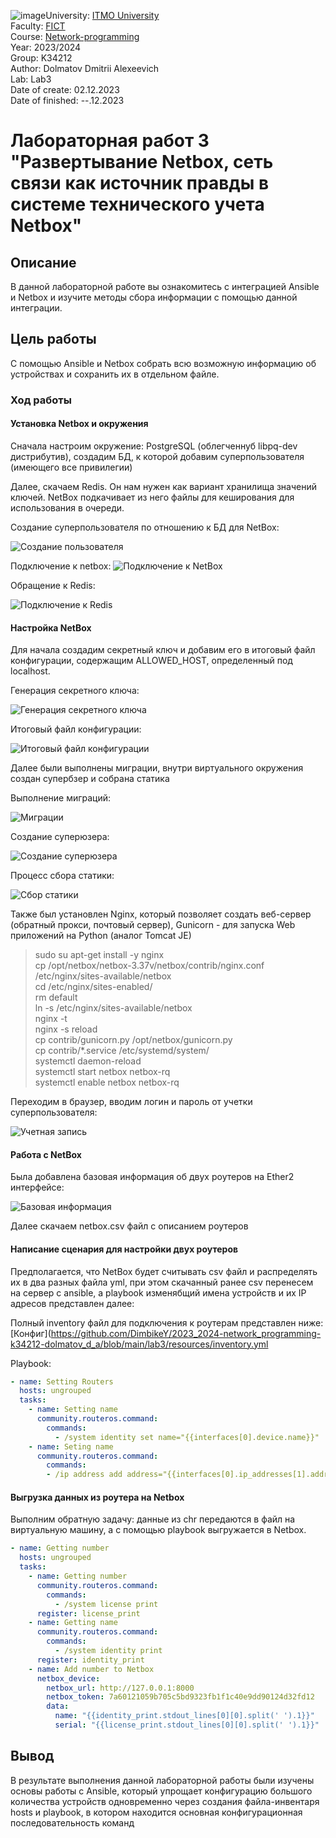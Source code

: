 ![image](https://github.com/DimbikeY/2023_2024-network_programming-k34212-dolmatov_d_a/assets/57844480/dbb83eb3-598b-413e-92b7-8c0045605bdf)University: [ITMO University](https://itmo.ru/ru/)  
Faculty: [FICT](https://fict.itmo.ru)  
Course: [Network-programming](https://itmo-ict-faculty.github.io/network-programming/)   
Year: 2023/2024  
Group: K34212  
Author: Dolmatov Dmitrii Alexeevich  
Lab: Lab3  
Date of create: 02.12.2023  
Date of finished: --.12.2023  

# Лабораторная работ 3 "Развертывание Netbox, сеть связи как источник правды в системе технического учета Netbox"  
## Описание  
В данной лабораторной работе вы ознакомитесь с интеграцией Ansible и Netbox и изучите методы сбора информации с помощью данной интеграции.  
## Цель работы  
С помощью Ansible и Netbox собрать всю возможную информацию об устройствах и сохранить их в отдельном файле.  
### Ход работы  
#### Установка Netbox и окружения
Сначала настроим окружение: PostgreSQL (облегченнуб libpq-dev дистрибутив), создадим БД, к которой добавим суперпользователя (имеющего все привилегии)

Далее, скачаем Redis. Он нам нужен как вариант хранилища значений ключей. NetBox подкачивает из него файлы для кеширования для использования в очереди.

Создание суперпользователя по отношению к БД для NetBox:

![Создание пользователя](https://github.com/DimbikeY/2023_2024-network_programming-k34212-dolmatov_d_a/blob/main/lab3/resources/Снимок%20экрана%202023-12-02%20193427.png)

Подключение к netbox:
![Подключение к NetBox](https://github.com/DimbikeY/2023_2024-network_programming-k34212-dolmatov_d_a/blob/main/lab3/resources/Снимок%20экрана%202023-12-02%20194211.png)

Обращение к Redis:

![Подключение к Redis](https://github.com/DimbikeY/2023_2024-network_programming-k34212-dolmatov_d_a/blob/main/lab3/resources/Снимок%20экрана%202023-12-02%20194806.png)  


#### Настройка NetBox
Для начала создадим секретный ключ и добавим его в итоговый файл конфигурации, содержащим ALLOWED_HOST, определенный под localhost.  

Генерация секретного ключа:

![Генерация секретного ключа](https://github.com/DimbikeY/2023_2024-network_programming-k34212-dolmatov_d_a/blob/main/lab3/resources/Снимок%20экрана%202023-12-02%20202111.png)

Итоговый файл конфигурации:

![Итоговый файл конфигурации](https://github.com/DimbikeY/2023_2024-network_programming-k34212-dolmatov_d_a/blob/main/lab3/resources/Снимок%20экрана%202023-12-02%20202617.png)

Далее были выполнены миграции, внутри виртуального окружения создан супербзер и собрана статика

Выполнение миграций:

![Миграции](https://github.com/DimbikeY/2023_2024-network_programming-k34212-dolmatov_d_a/blob/main/lab3/resources/Снимок%20экрана%202023-12-02%20202958.png)

Создание суперюзера:

![Создание суперюзера](https://github.com/DimbikeY/2023_2024-network_programming-k34212-dolmatov_d_a/blob/main/lab3/resources/Снимок%20экрана%202023-12-02%20203905.png)


Процесс сбора статики:

![Сбор статики](https://github.com/DimbikeY/2023_2024-network_programming-k34212-dolmatov_d_a/blob/main/lab3/resources/Снимок%20экрана%202023-12-02%20203950.png)


Также был установлен Nginx, который позволяет создать веб-сервер (обратный прокси, почтовый сервер), Gunicorn - для запуска Web приложений на Python (аналог Tomcat JE)
>sudo su
> apt-get install -y nginx  
> cp /opt/netbox/netbox-3.37v/netbox/contrib/nginx.conf /etc/nginx/sites-available/netbox  
> cd /etc/nginx/sites-enabled/  
> rm default  
> ln -s /etc/nginx/sites-available/netbox  
> nginx -t  
> nginx -s reload  
> cp contrib/gunicorn.py /opt/netbox/gunicorn.py  
> cp contrib/*.service /etc/systemd/system/  
> systemctl daemon-reload  
> systemctl start netbox netbox-rq  
> systemctl enable netbox netbox-rq

Переходим в браузер, вводим логин и пароль от учетки суперпользователя:

![Учетная запись](https://github.com/DimbikeY/2023_2024-network_programming-k34212-dolmatov_d_a/blob/main/lab3/resources/Снимок%20экрана%202023-12-02%20204601.png)  

#### Работа с NetBox
Была добавлена базовая информация об двух роутеров на Ether2 интерфейсе:

![Базовая информация](https://github.com/DimbikeY/2023_2024-network_programming-k34212-dolmatov_d_a/blob/main/lab3/resources/Снимок%20экрана%202023-12-02%20204900.png)  

Далее скачаем netbox.csv файл с описанием роутеров

#### Написание сценария для настройки двух роутеров
Предполагается, что NetBox будет считывать csv файл и распределять их в два разных файла yml, при этом скачанный ранее csv перенесем на сервер с ansible, а playbook изменябщий имена устройств и их IP адресов представлен далее:  

Полный inventory файл для подключения к роутерам представлен ниже: [Конфиг](https://github.com/DimbikeY/2023_2024-network_programming-k34212-dolmatov_d_a/blob/main/lab3/resources/inventory.yml 

Playbook:  
```yaml  
- name: Setting Routers  
  hosts: ungrouped  
  tasks:  
    - name: Setting name  
      community.routeros.command:  
        commands:  
          - /system identity set name="{{interfaces[0].device.name}}"  
    - name: Seting name  
      community.routeros.command:  
        commands:  
        - /ip address add address="{{interfaces[0].ip_addresses[1].address}}" interface="{{interfaces[0].display}}"  
```  
#### Выгрузка данных из роутера на Netbox
Выполним обратную задачу: данные из chr передаются в файл на виртуальную машину, а с помощью playbook выгружается в Netbox.

```yaml  
- name: Getting number
  hosts: ungrouped
  tasks:
    - name: Getting number
      community.routeros.command:
        commands:
          - /system license print
      register: license_print
    - name: Getting name
      community.routeros.command:
        commands:
          - /system identity print
      register: identity_print
    - name: Add number to Netbox
      netbox_device:
        netbox_url: http://127.0.0.1:8000
        netbox_token: 7a60121059b705c5bd9323fb1f1c40e9dd90124d32fd12
        data:
          name: "{{identity_print.stdout_lines[0][0].split(' ').1}}"
          serial: "{{license_print.stdout_lines[0][0].split(' ').1}}"
```

## Вывод
В результате выполнения данной лабораторной работы были изучены основы работы с Ansible, который упрощает конфигурацию большого количества устройств одновременно через создания файла-инвентаря hosts и playbook, в котором находится основная конфигурационная последовательность команд
